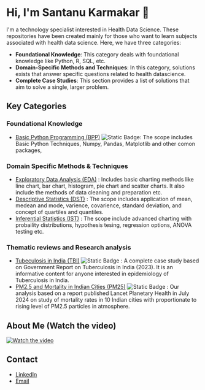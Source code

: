 # Hi, I'm Santanu Karmakar 👋

I'm a technology specialist interested in Health Data Science. These repositories have been created mainly for those who want to learn subjects associated with health data science. Here, we have three categories:

- **Foundational Knowledge**: This category deals with foundational knowledge like Python, R, SQL, etc.
- **Domain-Specific Methods and Techniques**: In this category, solutions exists that answer specific questions related to health datascience.
- **Complete Case Studies**: This section provides a list of solutions that aim to solve a single, larger problem.


## Key Categories
<!--
<p align="right">
  <a href="https://www.youtube.com/watch?v=9jBWk1SDq9g" target="_blank">
    <img src="https://img.shields.io/badge/take_a_tour-watch_a_video-blue" alt="Watch Video">
  </a>
</p>
-->

### Foundational Knowledge

- [Basic Python Programming (BPP)](https://github.com/fromsantanu/BPP-Main) ![Static Badge](https://img.shields.io/badge/Incomplete-DC143C):  The scope includes Basic Python Techniques, Numpy, Pandas, Matplotlib and other comon packages,
<!--
- [Basic SQL concept Understanding (BSU)](https://github.com/fromsantanu/BSU-Main) :  The section covers basic MySQL knowledge with standard SQL techniques that are commonly required to store and retrieve data.
-->

### Domain Specific Methods & Techniques
- [Exploratory Data Analysis (EDA)](https://github.com/fromsantanu/EDA-Main) : Includes basic charting methods like line chart, bar chart, histogram, pie chart and scatter charts. It also include the methods of data cleaning and preparation etc.
- [Descriptive Statistics (DST)](https://github.com/fromsantanu/DST-Main) : The scope includes application of mean, medean and mode, varience, covarience, standard deviation, and concept of quartiles and quantiles.
- [Inferential Statistics (IST)](https://github.com/fromsantanu/IST-Main) : The scope include advanced charting with probaility distributions, hypothesis tesing, regression options, ANOVA testing etc. 
<!--

- [Behavioral Health Analytics (BHA) (Currently disabled)](#) : Explore the impact of behavioral factors such as smoking, diet, sleep, exercise and stress on health outcomes.
- [Geospatial Analysis of Disease Spread (GADS) (Currently disabled)](#) : Analyze and visualize the geographic distribution of diseases using GIS tools and dealing with maps and coordinates.
- [Infectious Disease Modeling (IDM) (Comming soon) (Currently disabled)](#) : It will include python scripts for different disease tracking models like SIR, SIER, SIS etc. with examples of disease like Covid, Dengue, TB etc.
- [Non-infectious Disease Modeling (NIDM) (Currently disabled)](#) : Develop Agent-Based Models to understand the spread of diseases in a population by simulating the interactions of individuals.
- [Bio-Statistical Analysis (BSA) (Currently disabled)](#) : Implementing Time-Series Analysis, Clinical Trial Data Analysis, Survival Analysis, Causal Analysis etc using Python and R.
- [Data engineering (DEM) (Currently disabled)](#) : These will be a collection of python and SQL scripts extraction, scrapping, cleaning, transfomation and validation of data.
-->
### Thematic reviews and Research analysis

- [Tubeculosis in India (TBI)](https://github.com/fromsantanu/TBI-Main) ![Static Badge](https://img.shields.io/badge/In%20Progress-008000)
: A complete case study based on Government Report on Tuberculosis in India (2023). It is an informative content for anyone interested in epidemiology of Tuberculosis in India. 
- [PM2.5 and Mortality in Indian Cities (PM25)](https://github.com/fromsantanu/PM25-Main) ![Static Badge](https://img.shields.io/badge/In%20Progress-008000) : Our analysis based on a report published Lancet Planetary Health in July 2024 on study of mortality rates in 10 Indian cities with proportionate to rising level of PM2.5 particles in atmosphere.  
## About Me (Watch the video) 
[![Watch the video](https://img.youtube.com/vi/9Fm0vvlb7JQ/hqdefault.jpg)](https://www.youtube.com/watch?v=9Fm0vvlb7JQ)

## Contact
- [LinkedIn](https://www.linkedin.com/in/santanukarmakar/)
- [Email](mailto:fromsantanu@gmailcom)
